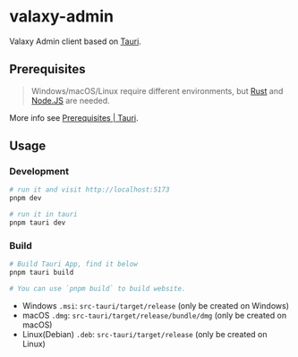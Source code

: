 # valaxy-admin

Valaxy Admin client based on [Tauri](https://tauri.app/).

## Prerequisites

> Windows/macOS/Linux require different environments, but [Rust](https://www.rust-lang.org/) and [Node.JS](https://nodejs.org/) are needed.

More info see [Prerequisites | Tauri](https://tauri.app/v1/guides/getting-started/prerequisites).

## Usage

### Development

```bash
# run it and visit http://localhost:5173
pnpm dev

# run it in tauri
pnpm tauri dev
```

### Build

```bash
# Build Tauri App, find it below
pnpm tauri build

# You can use `pnpm build` to build website.
```

- Windows `.msi`: `src-tauri/target/release` (only be created on Windows)
- macOS `.dmg`: `src-tauri/target/release/bundle/dmg` (only be created on macOS)
- Linux(Debian) `.deb`: `src-tauri/target/release` (only be created on Linux)
